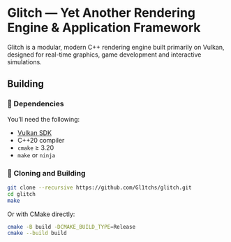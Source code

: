 # Glitch — Yet Another Rendering Engine & Application Framework

Glitch is a modular, modern C++ rendering engine built primarily on Vulkan, designed for real-time graphics, game development
and interactive simulations.

## Building

### 🔗 Dependencies

You’ll need the following:

- [Vulkan SDK](https://www.lunarg.com/vulkan-sdk)
- C++20 compiler
- `cmake` ≥ 3.20
- `make` or `ninja`

### 🧬 Cloning and Building

```bash
git clone --recursive https://github.com/Gl1tchs/glitch.git
cd glitch
make
```

Or with CMake directly:

```bash
cmake -B build -DCMAKE_BUILD_TYPE=Release
cmake --build build
```
